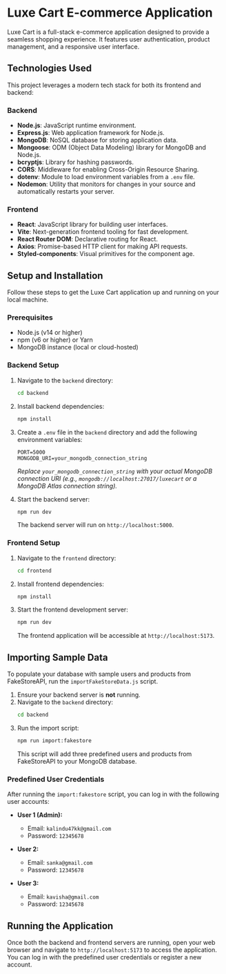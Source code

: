 
# Luxe Cart E-commerce Application

Luxe Cart is a full-stack e-commerce application designed to provide a seamless shopping experience. It features user authentication, product management, and a responsive user interface.

## Technologies Used

This project leverages a modern tech stack for both its frontend and backend:

### Backend
- **Node.js**: JavaScript runtime environment.
- **Express.js**: Web application framework for Node.js.
- **MongoDB**: NoSQL database for storing application data.
- **Mongoose**: ODM (Object Data Modeling) library for MongoDB and Node.js.
- **bcryptjs**: Library for hashing passwords.
- **CORS**: Middleware for enabling Cross-Origin Resource Sharing.
- **dotenv**: Module to load environment variables from a `.env` file.
- **Nodemon**: Utility that monitors for changes in your source and automatically restarts your server.

### Frontend
- **React**: JavaScript library for building user interfaces.
- **Vite**: Next-generation frontend tooling for fast development.
- **React Router DOM**: Declarative routing for React.
- **Axios**: Promise-based HTTP client for making API requests.
- **Styled-components**: Visual primitives for the component age.

## Setup and Installation

Follow these steps to get the Luxe Cart application up and running on your local machine.

### Prerequisites
- Node.js (v14 or higher)
- npm (v6 or higher) or Yarn
- MongoDB instance (local or cloud-hosted)

### Backend Setup
1. Navigate to the `backend` directory:
   ```bash
   cd backend
   ```
2. Install backend dependencies:
   ```bash
   npm install
   ```
3. Create a `.env` file in the `backend` directory and add the following environment variables:
   ```
   PORT=5000
   MONGODB_URI=your_mongodb_connection_string
   ```
   *Replace `your_mongodb_connection_string` with your actual MongoDB connection URI (e.g., `mongodb://localhost:27017/luxecart` or a MongoDB Atlas connection string).* 

4. Start the backend server:
   ```bash
   npm run dev
   ```
   The backend server will run on `http://localhost:5000`.

### Frontend Setup
1. Navigate to the `frontend` directory:
   ```bash
   cd frontend
   ```
2. Install frontend dependencies:
   ```bash
   npm install
   ```
3. Start the frontend development server:
   ```bash
   npm run dev
   ```
   The frontend application will be accessible at `http://localhost:5173`.

## Importing Sample Data

To populate your database with sample users and products from FakeStoreAPI, run the `importFakeStoreData.js` script.

1. Ensure your backend server is **not** running.
2. Navigate to the `backend` directory:
   ```bash
   cd backend
   ```
3. Run the import script:
   ```bash
   npm run import:fakestore
   ```
   This script will add three predefined users and products from FakeStoreAPI to your MongoDB database.

### Predefined User Credentials

After running the `import:fakestore` script, you can log in with the following user accounts:

- **User 1 (Admin):**
  - Email: `kalindu47kk@gmail.com`
  - Password: `12345678`

- **User 2:**
  - Email: `sanka@gmail.com`
  - Password: `12345678`

- **User 3:**
  - Email: `kavisha@gmail.com`
  - Password: `12345678`

## Running the Application

Once both the backend and frontend servers are running, open your web browser and navigate to `http://localhost:5173` to access the application. You can log in with the predefined user credentials or register a new account.

